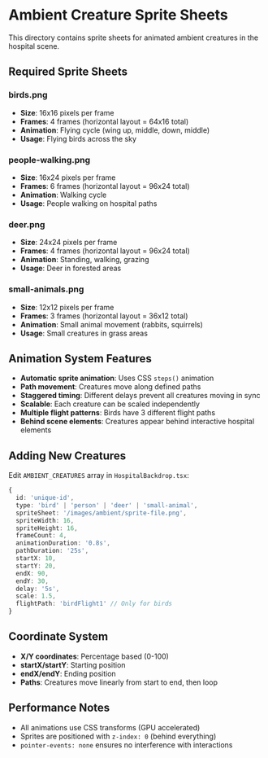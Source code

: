 # Ambient Creature Sprite Sheets

This directory contains sprite sheets for animated ambient creatures in the hospital scene.

## Required Sprite Sheets

### birds.png
- **Size**: 16x16 pixels per frame
- **Frames**: 4 frames (horizontal layout = 64x16 total)
- **Animation**: Flying cycle (wing up, middle, down, middle)
- **Usage**: Flying birds across the sky

### people-walking.png  
- **Size**: 16x24 pixels per frame
- **Frames**: 6 frames (horizontal layout = 96x24 total)
- **Animation**: Walking cycle
- **Usage**: People walking on hospital paths

### deer.png
- **Size**: 24x24 pixels per frame  
- **Frames**: 4 frames (horizontal layout = 96x24 total)
- **Animation**: Standing, walking, grazing
- **Usage**: Deer in forested areas

### small-animals.png
- **Size**: 12x12 pixels per frame
- **Frames**: 3 frames (horizontal layout = 36x12 total)  
- **Animation**: Small animal movement (rabbits, squirrels)
- **Usage**: Small creatures in grass areas

## Animation System Features

- **Automatic sprite animation**: Uses CSS `steps()` animation
- **Path movement**: Creatures move along defined paths
- **Staggered timing**: Different delays prevent all creatures moving in sync
- **Scalable**: Each creature can be scaled independently
- **Multiple flight patterns**: Birds have 3 different flight paths
- **Behind scene elements**: Creatures appear behind interactive hospital elements

## Adding New Creatures

Edit `AMBIENT_CREATURES` array in `HospitalBackdrop.tsx`:

```typescript
{
  id: 'unique-id',
  type: 'bird' | 'person' | 'deer' | 'small-animal',
  spriteSheet: '/images/ambient/sprite-file.png',
  spriteWidth: 16,
  spriteHeight: 16, 
  frameCount: 4,
  animationDuration: '0.8s',
  pathDuration: '25s',
  startX: 10,
  startY: 20,
  endX: 90,
  endY: 30,
  delay: '5s',
  scale: 1.5,
  flightPath: 'birdFlight1' // Only for birds
}
```

## Coordinate System

- **X/Y coordinates**: Percentage based (0-100)
- **startX/startY**: Starting position
- **endX/endY**: Ending position  
- **Paths**: Creatures move linearly from start to end, then loop

## Performance Notes

- All animations use CSS transforms (GPU accelerated)
- Sprites are positioned with `z-index: 0` (behind everything)
- `pointer-events: none` ensures no interference with interactions 